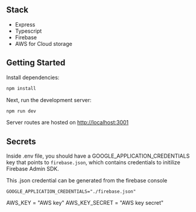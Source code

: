 ## Stack

- Express
- Typescript
- Firebase
- AWS for Cloud storage

## Getting Started

Install dependencies:

```bash
npm install
```

Next, run the development server:

```bash
npm run dev
```

Server routes are hosted on [http://localhost:3001](http://localhost:3001)

## Secrets

Inside .env file, you should have a GOOGLE_APPLICATION_CREDENTIALS key that points to `firebase.json`, which contains credentials to initilize Firebase Admin SDK.

This .json credential can be generated from the firebase console

`GOOGLE_APPLICATION_CREDENTIALS="./firebase.json"`

AWS_KEY = "AWS key"
AWS_KEY_SECRET = "AWS key secret"
